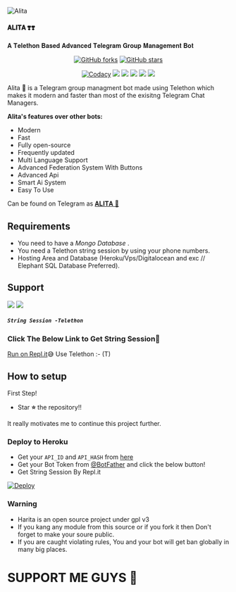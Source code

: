 
![Alita](https://telegra.ph/file/9e3fa9ece7abe665bf8b6.jpg)

#### 𝐀𝐋𝐈𝐓𝐀 ❣️❣️
𝐀 𝐓𝐞𝐥𝐞𝐭𝐡𝐨𝐧 𝐁𝐚𝐬𝐞𝐝 𝐀𝐝𝐯𝐚𝐧𝐜𝐞𝐝 𝐓𝐞𝐥𝐞𝐠𝐫𝐚𝐦 𝐆𝐫𝐨𝐮𝐩 𝐌𝐚𝐧𝐚𝐠𝐞𝐦𝐞𝐧𝐭 𝐁𝐨𝐭

<p align="center">
    <a href="https://github.com/ITZ-DEVIL-OP/Alita-Gbot/network"><img src="https://img.shields.io/github/forks/ITZ-DEVIL-OP/Alita-Gbot?style=for-the-badge" alt="GitHub forks" /></a>
    <a href="https://github.com/ITZ-DEVIL-OP/Alita-Gbot/stargazers"><img src="https://img.shields.io/github/stars/ITZ-DEVIL-OP/Alita-Gbot?style=for-the-badge" alt="GitHub stars" /></a>
</p>
<p align="center">
    <a href="https://app.codacy.com/manual/ITZ-DEVIL-OP/Alita-Gbot/dashboard"> <img src="https://img.shields.io/codacy/grade/4d58f2a402b54aed8a7d95f7add45a81?color=brightgreen&logo=codacy&logoColor=green&style=for-the-badge" alt="Codacy" /></a>
    <a href="https://github.com/ITZ-DEVIL-OP/Alita-Gbot"> <img src="https://img.shields.io/github/repo-size/ITZ-DEVIL-OP/Alita-Gbot?color=orange&logo=github&logoColor=green&style=for-the-badge" /></a>
    <a href="https://github.com/ITZ-DEVIL-OP/Alita-Gbot/commits/main"> <img src="https://img.shields.io/github/last-commit/ITZ-DEVIL-OP/Alita-Gbot?color=brown&logo=github&logoColor=green&style=for-the-badge" /></a>
    <a href="https://github.com/ITZ-DEVIL-OP/Alita-Gbot/issues"> <img src="https://img.shields.io/github/issues/ITZ-DEVIL-OP/Alita-Gbot?color=blueviolet&logo=github&logoColor=green&style=for-the-badge" /></a>
    <a href="https://github.com/ITZ-DEVIL-OP/Alita-Gbot/network/members"> <img src="https://img.shields.io/github/forks/ITZ-DEVIL-OP/Alita-Gbot?color=red&logo=github&logoColor=green&style=for-the-badge" /></a>  
    <a href="https://pypi.org/project/Telethon/"> <img src="https://img.shields.io/pypi/v/telethon?color=yellow&label=telethon&logo=python&logoColor=green&style=for-the-badge" /></a>
</p>

Alita 💞 is a Telegram group managment bot made using Telethon which makes it modern and faster than most of the exisitng Telegram Chat Managers.

**Alita's features over other bots:**
- Modern
- Fast
- Fully open-source
- Frequently updated
- Multi Language Support
- Advanced Federation System With Buttons
- Advanced Api
- Smart Ai System
- Easy To Use

Can be found on Telegram as [𝐀𝐋𝐈𝐓𝐀 💞](https://t.me/Alita_Gbot)</br>

## Requirements
- You need to have a *Mongo Database* .
- You need a Telethon string session by using your phone numbers.
- Hosting Area and Database (Heroku/Vps/Digitalocean and exc // Elephant SQL Database Preferred).



## Support
<a href="https://t.me/ALITABOTNEWS"><img src="https://img.shields.io/badge/Join-Telegram%20Channel-red.svg?logo=Telegram"></a>
<a href="https://t.me/ALITABOTSUPPORT"><img src="https://img.shields.io/badge/Join-Telegram%20Group-blue.svg?logo=telegram"></a>

##### `String Session -Telethon`
### Click The Below Link to Get String Session🧨
[Run on Repl.it](https://GenerateStringSession.SpEcHIDe.repl.run)😅 Use Telethon :- (T) 

## How to setup

First Step!
- Star **⭐** the repository!!

It really motivates me to continue this project further.

### Deploy to Heroku
- Get your `API_ID` and `API_HASH` from [here](https://my.telegram.org/)
- Get your Bot Token from [@BotFather](https://t.me/BotFather)
and click the below button!  <br />
- Get String Session By Repl.it

[![Deploy](https://www.herokucdn.com/deploy/button.svg)](https://heroku.com/deploy?template=https://github.com/ITZ-DEVIL-OP/Alita-Gbot)

### Warning
- Harita is an open source project under gpl v3
- If you kang any module from this source or if you fork it then Don't forget to make your soure public.
- If you are caught violating rules, You and your bot will get ban globally in many big places.

# SUPPORT ME GUYS 🥰 
